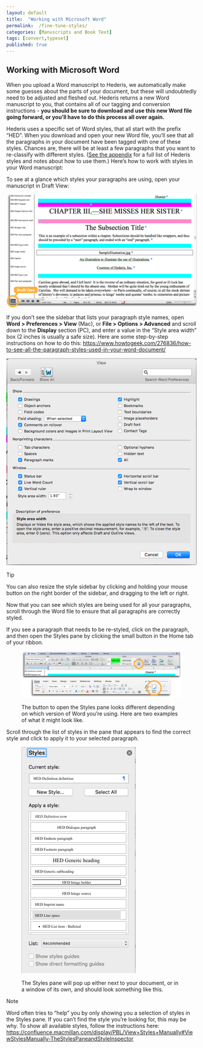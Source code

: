 ```yaml
---
layout: default
title:  "Working with Microsoft Word"
permalink:  /fine-tune-styles/
categories: [Manuscripts and Book Text]
tags: [convert,typeset]
published: true
---
```


<section data-type="chapter" class="hsecchapter" data-hederis-type="hsecchapter" id="fine-tune-styles" data-pi-attrs="id: fine-tune-styles; data-tags: convert,typeset;" role="doc-chapter" data-tags="convert,typeset" data-author-name=" " data-book-title=" " title="Working with Microsoft Word"><h1 data-hederis-type="hblkchaptitle" class="hblkchaptitle" id="pktbYbjPE">Working with Microsoft Word</h1><p class="hblkp" data-hederis-type="hblkp" id="pSkkvCCbo">When you upload a Word manuscript to Hederis, we automatically make some guesses about the parts of your document, but these will undoubtedly need to be adjusted and fleshed out. Hederis returns a new Word manuscript to you, that contains all of our tagging and conversion instructions - <strong data-hederis-type="hspanstrong" id="pUdQJLHM8">you should be sure to download and use this new Word file going forward, or you&#8217;ll have to do this process all over again.</strong></p><p class="hblkp" data-hederis-type="hblkp" id="pY4i2QI4p">Hederis uses a specific set of Word styles, that all start with the prefix &#8220;HED&#8221;. When you download and open your new Word file, you&#8217;ll see that all the paragraphs in your document have been tagged with one of these styles. Chances are, there will be at least a few paragraphs that you want to re-classify with different styles. (<a href="{% post_url 2020-07-28-65-ListofHederisWordStyles %}" data-hederis-type="hspana" id="pigrAKfpo"><span class="Hyperlink" data-hederis-type="hspnspan" id="pr6gSyzu2">See the appendix</span></a> for a full list of Hederis styles and notes about how to use them.) Here&#8217;s how to work with styles in your Word manuscript:</p><p class="hblkp" data-hederis-type="hblkp" id="pROWVUOMA">To see at a glance which styles your paragraphs are using, open your manuscript in Draft View:</p><img data-hederis-type="hblkimg" class="hblkimg" id="pKds9G9oZ" src="/images/stylesidebar1_callouts_01.png" data-img-src="stylesidebar1_callouts_01.png"/><p class="hblkp" data-hederis-type="hblkp" id="p2cHCV2mi">If you don&#8217;t see the sidebar that lists your paragraph style names, open <strong class="hspanstrong" data-hederis-type="hspanstrong" id="pnlNQbvHz">Word &gt; Preferences &gt; View</strong> (Mac), or <strong class="hspanstrong" data-hederis-type="hspanstrong" id="pA8djb5UR">File &gt; Options &gt; Advanced</strong> and scroll down to the <strong class="hspanstrong" data-hederis-type="hspanstrong" id="prlfSdZmv">Display</strong> section (PC), and enter a value in the &#8220;Style area width&#8221; box (2 inches is usually a safe size). Here are some step-by-step instructions on how to do this: <a href="https://www.howtogeek.com/276836/how-to-see-all-the-paragraph-styles-used-in-your-word-document/" data-hederis-type="hspana" id="pnHFUrMJg"><span class="Hyperlink" data-hederis-type="hspnspan" id="pNHNFz2yc">https://www.howtogeek.com/276836/how-to-see-all-the-paragraph-styles-used-in-your-word-document/</span></a></p><img data-hederis-type="hblkimg" class="hblkimg" id="prGE4ibTd" src="/images/stylesidebar4.png" data-img-src="stylesidebar4.png"/><aside class="hwprbox box" data-hederis-type="hwprbox" id="pzqazHuIG" data-type="sidebar"><p class="hblktype" data-hederis-type="hblktype" id="pgIRuSKr0">Tip</p><p class="hblkp" data-hederis-type="hblkp" id="pokQWUnfB">You can also resize the style sidebar by clicking and holding your mouse button on the right border of the sidebar, and dragging to the left or right.</p></aside><p class="hblkp" data-hederis-type="hblkp" id="pon3SLtSU">Now that you can see which styles are being used for all your paragraphs, scroll through the Word file to ensure that all paragraphs are correctly styled.</p><p class="hblkp" data-hederis-type="hblkp" id="p2JeQ3eI6">If you see a paragraph that needs to be re-styled, click on the paragraph, and then open the Styles pane by clicking the small button in the Home tab of your ribbon.</p><figure class="hwprfig" data-hederis-type="hwprfig" id="pUTb4BOg3"><img data-hederis-type="hblkimg" class="hblkimg" id="pzZqsjOMb" src="/images/stylespane1_01.png" data-img-src="stylespane1_01.png"/><p class="hblkcaption" data-hederis-type="hblkcaption" id="pYVkTlGj3">The button to open the Styles pane looks different depending on which version of Word you&#8217;re using. Here are two examples of what it might look like.</p></figure><p class="hblkp" data-hederis-type="hblkp" id="pNtLL1b2d">Scroll through the list of styles in the pane that appears to find the correct style and click to apply it to your selected paragraph.</p><figure class="hwprfig" data-hederis-type="hwprfig" id="pAiWRe2Lz"><img data-hederis-type="hblkimg" class="hblkimg" id="pI45NjHwB" src="/images/stylespane2.png" data-img-src="stylespane2.png"/><p class="hblkcaption" data-hederis-type="hblkcaption" id="pYjZgozNo">The Styles pane will pop up either next to your document, or in a window of its own, and should look something like this.</p></figure><aside class="hwprbox box" data-hederis-type="hwprbox" id="pYh4vWxIH" data-type="sidebar"><p class="hblktype" data-hederis-type="hblktype" id="pjQYji6x8">Note</p><p class="hblkp" data-hederis-type="hblkp" id="pXM1pNQb1">Word often tries to &#8220;help&#8221; you by only showing you a selection of styles in the Styles pane. If you can&#8217;t find the style you&#8217;re looking for, this may be why. To show all available styles, follow the instructions here: <a href="https://confluence.macmillan.com/display/PBL/View+Styles+Manually#ViewStylesManually-TheStylesPaneandStyleInspector" data-hederis-type="hspana" id="pbcXxxv0W"><span class="Hyperlink" data-hederis-type="hspnspan" id="p8VRx9nAD">https://confluence.macmillan.com/display/PBL/View+Styles+Manually#ViewStylesManually-TheStylesPaneandStyleInspector</span></a></p></aside></section>